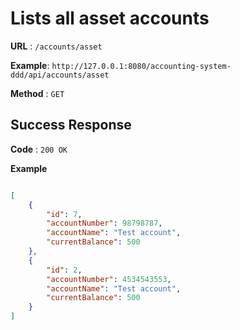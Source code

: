 # Lists all asset accounts

**URL** : `/accounts/asset`

**Example**: `http://127.0.0.1:8080/accounting-system-ddd/api/accounts/asset`

**Method** : `GET`

## Success Response

**Code** : `200 OK`
 
**Example**

````json

[
    {
        "id": 7,
        "accountNumber": 98798787,
        "accountName": "Test account",
        "currentBalance": 500
    },
    {
        "id": 2,
        "accountNumber": 4534543553,
        "accountName": "Test account",
        "currentBalance": 500
    }
]

````

